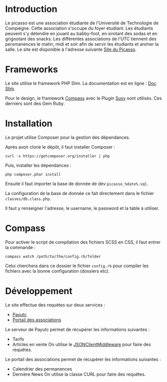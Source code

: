 Introduction
============
Le picasso est une association étudiante de l'Université de Technologie de Compiègne. Cette association s'occupe du foyer étudiant.
Les étudiants peuvent s'y détendre en jouant au babby-foot, en sirotant des sodas et en grignotant des snacks.
Les différentes associations de l'UTC tiennent des persmanences le matin, midi et soir afin de servir les étudiants et animer la salle.
Le site est disponible à l'adresse suivante [Site du Picasso](http://assos.utc.fr/picasso/).

Frameworks
============
Le site utilise le framework PHP Slim. La documentation est en ligne : [Doc Slim](http://docs.slimframework.com/).

Pour le design, le framework [Compass](http://compass-style.org/install/) avec le Plugin [Susy](http://susydocs.oddbird.net/en/latest/) sont utilisés.
Ces derniers sont des Gem Ruby.

Installation
============
Le projet utilise Composer pour la gestion des dépendances.

Après avoir cloné le dépôt, il faut installer Composer :

`curl -s https://getcomposer.org/installer | php`

Puis, installer les dépendances :

`php composer.phar install`

Ensuite il faut importer la base de donnée de dev `picasso_%date%.sql`.

La configuration de la base de donnée ce fait directement dans le fichier `classes/db.class.php`.

Il faut y renseigner l'adresse, le username, le password et la table à utiliser.

Compass
======
Pour activer le script de compilation des fichiers SCSS en CSS, il faut entrer la commande : 

`compass watch /path/to/the/config.rb/folder`

Celui cherchera dans ce dossier le fichier `config.rb` pour compiler les fichiers avec la bonne configuration (dossiers etc).

Développement
======
Le site effectue des requètes sur deux services :
* [Payutc](https://github.com/payutc/server)
* [Portail des associations](https://github.com/simde-utc/portail)

Le serveur de Payutc permet de récupérer les informations suivantes :
* Tarifs
* Articles en vente
On utilise le [JSONClientMiddleware](https://github.com/payutc/casper/tree/master/src/Payutc/Casper) pour faire des requêtes.

Le portail des associations permet de récupérer les informations suivantes :
* Calendrier des permanences
* Dernière News
On utilise la classe CURL pour faire des requêtes.
